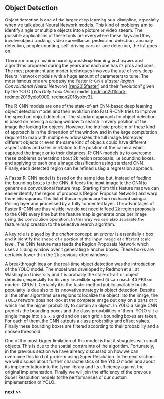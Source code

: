 ## Object Detection

Object detection is one of the larger deep learning sub-discipline, especially when we talk about Neural Network models.
This kind of problems aim to identify single or multiple objects into a picture or video stream.
The possible applications of these tools are everywhere these days and they involve object tracking, video surveillance, pedestrian detection, anomaly detection, people counting, self-driving cars or face detection, the list goes on.

There are many machine learning and deep learning techniques and algorithms proposed during the years and each one has its pros and cons.
The most prominent and moder techniques involves the use of very deep Neural Network models with a huge amount of parameters to tune.
The most famous one are probably the Faster R-CNN (*Faster Region Convolutional Neural Network*) [[ren2015faster](https://arxiv.org/abs/1506.01497)] and their "evolution" given by the YOLO (*You Only Look Once*) model [[redmon2015look](https://arxiv.org/abs/1506.02640), [redmon2016yolo9000](https://arxiv.org/abs/1612.08242), [redmon2018yolov3](https://arxiv.org/abs/1804.02767)].

The R-CNN models are one of the state-of-art CNN-based deep learning object detection model and their evolution into Fast R-CNN tries to improve the speed on object detection.
The standard approach for object detection is based on moving a *sliding window* to search in every position of the image the looking for objects.
However, the intrinsic problem of these kind of approach is in the dimension of the window and in the large computation required to map with multiple window sizes the full image.
Moreover, different objects or even the same kind of objects could have different aspect ratios and sizes in relation to the position of the camera which captured the image or to their distances.
R-CNN models try to overcome these problems generating about 2k region proposals, i.e bounding boxes, and applying to each one a image classification using standard CNN.
Finally, each detected region can be refined using a regression approach.

A Faster R-CNN model is based on the same idea but, instead of feeding the bounding boxes to the CNN, it feeds the input image to the CNN to generate a convolutional feature map.
Starting from this feature map we can easier identify the region of proposals (Region Proposal Network) and warp them into squares.
The list of these regions are then reshaped using a Polling layer and processed by a fully connected layer.
The advantages of Faster R-CNN are thus visible: we do not need to feed 2k region proposals to the CNN every time but the feature map is generate once per image using the convolution operation.
In this way we can also separate the feature map creation to the selective search algorithm.

A key role is played by the *anchor* concept: an *anchor* is essentially a box and it identify the shape of a portion of the input image at different scale level.
The CNN feature map feeds the Region Proposals Network which uses a sliding window over it generating `k` anchor boxes.
These boxes are certainly fewer than the 2k previous cited windows.

A breakthrough idea on the real-time object detection was the introduction of the YOLO model.
The model was developed by Redmon et al. at Washington University and it is probably the state-of-art on object detection, especially for its very incredible speed (it can reach 45 FPS on modern GPUs!).
Certainly it is the faster method public available but its popularity is due also to its innovative strategy in object detection.
Despite all the other algorithms use regions to localize the object into the image, the YOLO network does not look at the complete image but only on a parts of it which has the higher probability to contain an object.
In YOLO a single CNN predicts the bounding boxes and the class probabilities of them.
YOLO slit a single image into a `S x S` grid and on each grid `m` bounding boxes are taken.
For each of them, the CNN outputs a class probability and offset values.
Finally these bounding boxes are filtered according to their probability and a chosen threshold.

One of the most bigger limitation of this model is that it struggles with small objects.
This is due to the spatial constraints of the algorithm.
Fortunately, in the previous section we have already discussed on how we can overcome this kind of problem using Super Resolution.
In the next section we will discuss about further characteristics of the YOLO model and about its implementation into the `Byron` library and its efficiency against the original implementation.
Finally we will join the efficiency of the previous Super Resolution models to the performances of our custom implementation of YOLO.


[**next >>**](./Yolo.md)
